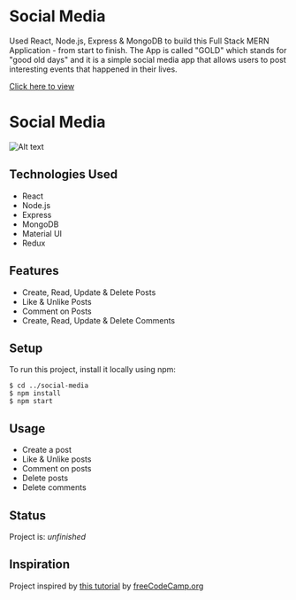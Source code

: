 # Social Media

Used React, Node.js, Express & MongoDB to build this Full Stack MERN Application - from start to finish. The App is called "GOLD" which stands for "good old days" and it is a simple social media app that allows users to post interesting events that happened in their lives.

[Click here to view](https://wonderful-florentine-ea3673.netlify.app/)

# Social Media

![Alt text](https://user-images.githubusercontent.com/104483181/187566211-eeb6275a-c708-4a50-917d-9e7d5ff1eb38.png)

## Technologies Used

- React
- Node.js
- Express
- MongoDB
- Material UI
- Redux


## Features

- Create, Read, Update & Delete Posts
- Like & Unlike Posts
- Comment on Posts
- Create, Read, Update & Delete Comments

## Setup

To run this project, install it locally using npm:

```
$ cd ../social-media
$ npm install
$ npm start
```

## Usage

- Create a post
- Like & Unlike posts
- Comment on posts
- Delete posts
- Delete comments


## Status

Project is: _unfinished_

## Inspiration

Project inspired by [this tutorial](https://www.youtube.com/watch?v=m_u6P5k0vP0&t=1s) by [freeCodeCamp.org](https://www.youtube.com/channel/UC8butISFwT-Wl7EV0hUK0BQ)


